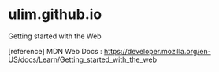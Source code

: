 # ulim.github.io

Getting started with the Web


[reference]
MDN Web Docs : https://developer.mozilla.org/en-US/docs/Learn/Getting_started_with_the_web
